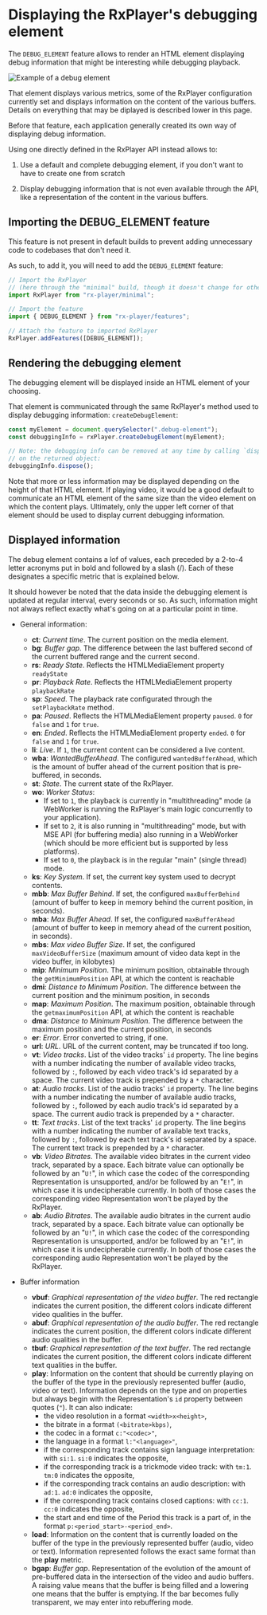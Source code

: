 # Displaying the RxPlayer's debugging element

The `DEBUG_ELEMENT` feature allows to render an HTML element displaying debug
information that might be interesting while debugging playback.

![Example of a debug element](../../static/img/debug_elt.png)

That element displays various metrics, some of the RxPlayer configuration
currently set and displays information on the content of the various buffers.
Details on everything that may be diplayed is described lower in this page.

Before that feature, each application generally created its own way of
displaying debug information.

Using one directly defined in the RxPlayer API instead allows to:

1. Use a default and complete debugging element, if you don't want to have to
   create one from scratch

2. Display debugging information that is not even available through the API,
   like a representation of the content in the various buffers.

## Importing the DEBUG_ELEMENT feature

This feature is not present in default builds to prevent adding unnecessary code
to codebases that don't need it.

As such, to add it, you will need  to add the `DEBUG_ELEMENT` feature:
```js
// Import the RxPlayer
// (here through the "minimal" build, though it doesn't change for other builds)
import RxPlayer from "rx-player/minimal";

// Import the feature
import { DEBUG_ELEMENT } from "rx-player/features";

// Attach the feature to imported RxPlayer
RxPlayer.addFeatures([DEBUG_ELEMENT]);
```

## Rendering the debugging element

The debugging element will be displayed inside an HTML element of your choosing.

That element is communicated through the same RxPlayer's method used to display
debugging information: `createDebugElement`:

```js
const myElement = document.querySelector(".debug-element");
const debuggingInfo = rxPlayer.createDebugElement(myElement);

// Note: the debugging info can be removed at any time by calling `dispose`
// on the returned object:
debuggingInfo.dispose();
```

Note that more or less information may be displayed depending on the height of
that HTML element. If playing video, it would be a good default to communicate
an HTML element of the same size than the video element on which the content
plays. Ultimately, only the upper left corner of that element should be used
to display current debugging information.

## Displayed information

The debug element contains a lof of values, each preceded by a 2-to-4 letter
acronyms put in bold and followed by a slash (/). Each of these designates a
specific metric that is explained below.

It should however be noted that the data inside the debugging element is updated
at regular interval, every seconds or so. As such, information might not always
reflect exactly what's going on at a particular point in time.

-   General information:

    -   **ct**: _Current time_.
        The current position on the media element.
    -   **bg**: _Buffer gap_.
        The difference between the last buffered second of the current buffered
        range and the current second.
    -   **rs**: _Ready State_.
        Reflects the HTMLMediaElement property `readyState`
    -   **pr**: _Playback Rate_. Reflects the HTMLMediaElement property
        `playbackRate`
    -   **sp**: _Speed_.
        The playback rate configurated through the `setPlaybackRate` method.
    -   **pa**: _Paused_.
        Reflects the HTMLMediaElement property `paused`.
        `0` for `false` and `1` for `true`.
    -   **en**: _Ended_.
        Reflects the HTMLMediaElement property `ended`.
        `0` for `false` and `1` for `true`.
    -   **li**: _Live_.
        If `1`, the current content can be considered a live content.
    -   **wba**: _WantedBufferAhead_.
        The configured `wantedBufferAhead`, which is the amount of buffer ahead
        of the current position that is pre-buffered, in seconds.
    -   **st**: _State_.
        The current state of the RxPlayer.
    -   **wo**: _Worker Status_:
        -   If set to `1`, the playback is currently in "multithreading" mode (a
            WebWorker is running the RxPlayer's main logic concurrently to your
            application).
        -   If set to `2`, it is also running in "multithreading" mode, but with MSE
            API (for buffering media) also running in a WebWorker (which should be
            more efficient but is supported by less platforms).
        -   If set to `0`, the playback is in the regular "main" (single thread)
            mode.
    -   **ks**: _Key System_.
        If set, the current key system used to decrypt contents.
    -   **mbb**: _Max Buffer Behind_.
        If set, the configured `maxBufferBehind` (amount of buffer to keep in
        memory behind the current position, in seconds).
    -   **mba**: _Max Buffer Ahead_.
        If set, the configured `maxBufferAhead` (amount of buffer to keep in
        memory ahead of the current position, in seconds).
    -   **mbs**: _Max video Buffer Size_.
        If set, the configured `maxVideoBufferSize` (maximum amount of video
        data kept in the video buffer, in kilobytes)
    -   **mip**: _Minimum Position_.
        The minimum position, obtainable through the `getMinimumPosition` API,
        at which the content is reachable
    -   **dmi**: _Distance to Minimum Position_.
        The difference between the current position and the minimum position, in
        seconds
    -   **map**: _Maximum Position_.
        The maximum position, obtainable through the `getmaximumPosition` API,
        at which the content is reachable
    -   **dma**: _Distance to Minimum Position_.
        The difference between the maximum position and the current position, in
        seconds
    -   **er**: _Error_.
        Error converted to string, if one.
    -   **url**: _URL_.
        URL of the current content, may be truncated if too long.
    -   **vt**: _Video tracks_.
        List of the video tracks' `id` property. The line begins with a number
        indicating the number of available video tracks, followed by `:`,
        followed by each video track's id separated by a space.
        The current video track is prepended by a `*` character.
    -   **at**: _Audio tracks_.
        List of the audio tracks' `id` property. The line begins with a number
        indicating the number of available audio tracks, followed by `:`,
        followed by each audio track's id separated by a space. The current
        audio track is prepended by a `*` character.
    -   **tt**: _Text tracks_.
        List of the text tracks' `id` property. The line begins with a number
        indicating the number of available text tracks, followed by `:`,
        followed by each text track's id separated by a space. The current text
        track is prepended by a `*` character.
    - **vb**: _Video Bitrates_. The available video bitrates in the current
      video track, separated by a space.
      Each bitrate value can optionally be followed by an "`U!`", in which case
      the codec of the corresponding Representation is unsupported, and/or be
      followed by an "`E!`", in which case it is undecipherable currently.
      In both of those cases the corresponding video Representation won't be
      played by the RxPlayer.
    - **ab**: _Audio Bitrates_. The available audio bitrates in the current
      audio track, separated by a space.
      Each bitrate value can optionally be followed by an "`U!`", in which case
      the codec of the corresponding Representation is unsupported, and/or be
      followed by an "`E!`", in which case it is undecipherable currently.
      In both of those cases the corresponding audio Representation won't be
      played by the RxPlayer.

-   Buffer information
    -   **vbuf**: _Graphical representation of the video buffer_.
        The red rectangle indicates the current position, the different colors
        indicate different video qualities in the buffer.
    -   **abuf**: _Graphical representation of the audio buffer_.
        The red rectangle indicates the current position, the different colors
        indicate different audio qualities in the buffer.
    -   **tbuf**: _Graphical representation of the text buffer_.
        The red rectangle indicates the current position, the different colors
        indicate different text qualities in the buffer.
    -   **play**:
        Information on the content that should be currently playing on the
        buffer of the type in the previously represented buffer (audio, video or
        text).
        Information depends on the type and on properties but always begin with
        the Representation's `id` property between quotes (`"`).
        It can also indicate:
        -   the video resolution in a format `<width>x<height>`,
        -   the bitrate in a format `(<bitrate>kbps)`,
        -   the codec in a format `c:"<codec>"`,
        -   the language in a format `l:"<language>"`,
        -   if the corresponding track contains sign language interpretation:
            with `si:1`. `si:0` indicates the opposite,
        -   if the corresponding track is a trickmode video track: with `tm:1`.
            `tm:0` indicates the opposite,
        -   if the corresponding track contains an audio description:
            with `ad:1`. `ad:0` indicates the opposite,
        -   if the corresponding track contains closed captions:
            with `cc:1`. `cc:0` indicates the opposite,
        -   the start and end time of the Period this track is a part of, in the
            format `p:<period_start>-<period_end>`.
    -   **load**:
        Information on the content that is currently loaded on the buffer of the
        type in the previously represented buffer (audio, video or text).
        Information represented follows the exact same format than the **play**
        metric.
    -   **bgap**: _Buffer gap_.
        Representation of the evolution of the amount of pre-buffered data in
        the intersection of the video and audio buffers.
        A raising value means that the buffer is being filled and a lowering one
        means that the buffer is emptying. If the bar becomes fully transparent,
        we may enter into rebuffering mode.
